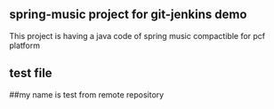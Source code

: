 ## spring-music project for git-jenkins demo
This project is having a java code of spring music compactible for pcf platform

## test file
##my name is test from remote repository
